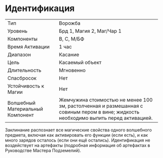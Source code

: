 
# Идентификация

| | |
|---|---|
|Тип|Ворожба|
|Уровень| Брд 1, Магия 2, Маг/Чар 1|
|Компоненты| В, С, М/БФ|
|Время Активации| 1 час|
|Диапазон| Касание|
|Цель| Касаемый объект|
|Длительность| Мгновенно|
|Спасбросок| Нет|
|Устойчивость к Магии| Нет|
|Волшебный Материальный Компонент| Жемчужина стоимостью не менее 100 зм, растолченная и размешанная с совиным пером в вине; жидкость необходимо выпить перед активацией.|

Заклинание распознает все магические
свойства одного волшебного предмета,
включая как активировать его функции
(если есть), и как много зарядов осталось (если они ещё остались).
Идентификация не воздействует на
артефакты (подробная информация об
артефактах в Руководстве Мастера
Подземелий).
